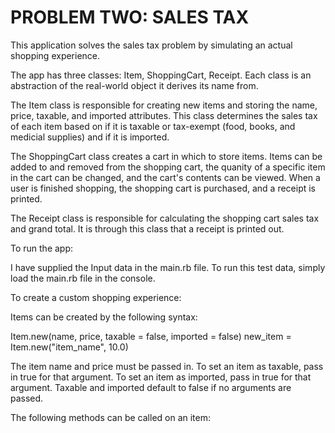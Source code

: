 # PROBLEM TWO: SALES TAX

This application solves the sales tax problem by simulating an actual shopping experience. 

The app has three classes: Item, ShoppingCart, Receipt. Each class is an abstraction of the real-world object it derives its name from. 

The Item class is responsible for creating new items and storing the name, price, taxable, and imported attributes. This class determines the sales tax of each item based on if it is taxable or tax-exempt (food, books, and medicial supplies) and if it is imported.

The ShoppingCart class creates a cart in which to store items. Items can be added to and removed from the shopping cart, the quanity of a specific item in the cart can be changed, and the cart's contents can be viewed. When a user is finished shopping, the shopping cart is purchased, and a receipt is printed.

The Receipt class is responsible for calculating the shopping cart sales tax and grand total. It is through this class that a receipt is printed out.

To run the app:

I have supplied the Input data in the main.rb file. To run this test data, simply load the main.rb file in the console. 

To create a custom shopping experience:

Items can be created by the following syntax:

  Item.new(name, price, taxable = false, imported = false)
  new_item = Item.new("item_name", 10.0)

The item name and price must be passed in. To set an item as taxable, pass in true for that argument. To set an item as imported, pass in true for that argument. Taxable and imported default to false if no arguments are passed.

The following methods can be called on an item:
